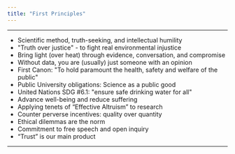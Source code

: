 ```yaml
---
title: "First Principles"
---
```


------

- Scientific method, truth-seeking, and intellectual humility
- "Truth over justice" - to fight real environmental injustice
- Bring light (over heat) through evidence, conversation, and compromise
- Without data, you are (usually) just someone with an opinion
- First Canon: "To hold paramount the health, safety and welfare of the public"
- Public University obligations: Science as a public good
- United Nations SDG #6.1: "ensure safe drinking water for all"
- Advance well-being and reduce suffering
- Applying tenets of “Effective Altruism” to research
- Counter perverse incentives: quality over quantity
- Ethical dilemmas are the norm
- Commitment to free speech and open inquiry
- “Trust” is our main product

------

